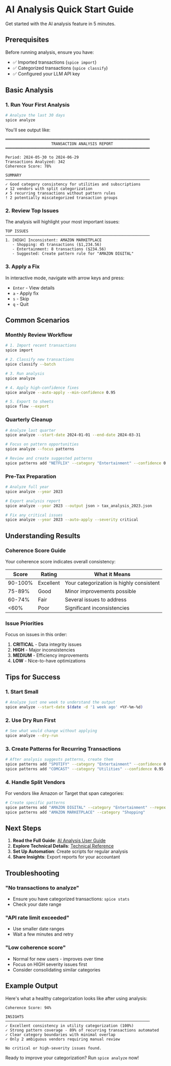 # AI Analysis Quick Start Guide

Get started with the AI analysis feature in 5 minutes.

## Prerequisites

Before running analysis, ensure you have:
- ✅ Imported transactions (`spice import`)
- ✅ Categorized transactions (`spice classify`)
- ✅ Configured your LLM API key

## Basic Analysis

### 1. Run Your First Analysis

```bash
# Analyze the last 30 days
spice analyze
```

You'll see output like:
```
═══════════════════════════════════════════════════════════════
                    TRANSACTION ANALYSIS REPORT
═══════════════════════════════════════════════════════════════

Period: 2024-05-30 to 2024-06-29
Transactions Analyzed: 342
Coherence Score: 78%

SUMMARY
───────────────────────────────────────────────────────────────
✓ Good category consistency for utilities and subscriptions
✗ 12 vendors with split categorization
✗ 5 recurring transactions without pattern rules
! 2 potentially miscategorized transaction groups
```

### 2. Review Top Issues

The analysis will highlight your most important issues:

```
TOP ISSUES
───────────────────────────────────────────────────────────────
1. [HIGH] Inconsistent: AMAZON MARKETPLACE
   - Shopping: 45 transactions ($1,234.56)
   - Entertainment: 8 transactions ($234.56)
   - Suggested: Create pattern rule for "AMAZON DIGITAL"
```

### 3. Apply a Fix

In interactive mode, navigate with arrow keys and press:
- `Enter` - View details
- `a` - Apply fix
- `s` - Skip
- `q` - Quit

## Common Scenarios

### Monthly Review Workflow

```bash
# 1. Import recent transactions
spice import

# 2. Classify new transactions
spice classify --batch

# 3. Run analysis
spice analyze

# 4. Apply high-confidence fixes
spice analyze --auto-apply --min-confidence 0.95

# 5. Export to sheets
spice flow --export
```

### Quarterly Cleanup

```bash
# Analyze last quarter
spice analyze --start-date 2024-01-01 --end-date 2024-03-31

# Focus on pattern opportunities
spice analyze --focus patterns

# Review and create suggested patterns
spice patterns add "NETFLIX" --category "Entertainment" --confidence 0.98
```

### Pre-Tax Preparation

```bash
# Analyze full year
spice analyze --year 2023

# Export analysis report
spice analyze --year 2023 --output json > tax_analysis_2023.json

# Fix any critical issues
spice analyze --year 2023 --auto-apply --severity critical
```

## Understanding Results

### Coherence Score Guide

Your coherence score indicates overall consistency:

| Score | Rating | What it Means |
|-------|---------|---------------|
| 90-100% | Excellent | Your categorization is highly consistent |
| 75-89% | Good | Minor improvements possible |
| 60-74% | Fair | Several issues to address |
| <60% | Poor | Significant inconsistencies |

### Issue Priorities

Focus on issues in this order:
1. **CRITICAL** - Data integrity issues
2. **HIGH** - Major inconsistencies
3. **MEDIUM** - Efficiency improvements
4. **LOW** - Nice-to-have optimizations

## Tips for Success

### 1. Start Small
```bash
# Analyze just one week to understand the output
spice analyze --start-date $(date -d '1 week ago' +%Y-%m-%d)
```

### 2. Use Dry Run First
```bash
# See what would change without applying
spice analyze --dry-run
```

### 3. Create Patterns for Recurring Transactions
```bash
# After analysis suggests patterns, create them
spice patterns add "SPOTIFY" --category "Entertainment" --confidence 0.95
spice patterns add "COMCAST" --category "Utilities" --confidence 0.95
```

### 4. Handle Split Vendors
For vendors like Amazon or Target that span categories:
```bash
# Create specific patterns
spice patterns add "AMAZON DIGITAL" --category "Entertainment" --regex
spice patterns add "AMAZON MARKETPLACE" --category "Shopping"
```

## Next Steps

1. **Read the Full Guide**: [AI Analysis User Guide](AI_ANALYSIS_USER_GUIDE.md)
2. **Explore Technical Details**: [Technical Reference](AI_ANALYSIS_TECHNICAL_REFERENCE.md)
3. **Set Up Automation**: Create scripts for regular analysis
4. **Share Insights**: Export reports for your accountant

## Troubleshooting

### "No transactions to analyze"
- Ensure you have categorized transactions: `spice stats`
- Check your date range

### "API rate limit exceeded"
- Use smaller date ranges
- Wait a few minutes and retry

### "Low coherence score"
- Normal for new users - improves over time
- Focus on HIGH severity issues first
- Consider consolidating similar categories

## Example Output

Here's what a healthy categorization looks like after using analysis:

```
Coherence Score: 94%

INSIGHTS
───────────────────────────────────────────────────────────────
✓ Excellent consistency in utility categorization (100%)
✓ Strong pattern coverage - 89% of recurring transactions automated
✓ Clear category boundaries with minimal overlap
✓ Only 2 ambiguous vendors requiring manual review

No critical or high-severity issues found.
```

Ready to improve your categorization? Run `spice analyze` now!